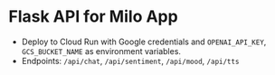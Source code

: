 # Flask API for Milo App

- Deploy to Cloud Run with Google credentials and `OPENAI_API_KEY`, `GCS_BUCKET_NAME` as environment variables.
- Endpoints: `/api/chat`, `/api/sentiment`, `/api/mood`, `/api/tts`
